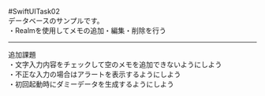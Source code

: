 #SwiftUITask02  
データベースのサンプルです。  
・Realmを使用してメモの追加・編集・削除を行う  
***  
追加課題  
・文字入力内容をチェックして空のメモを追加できないようにしよう  
・不正な入力の場合はアラートを表示するようにしよう  
・初回起動時にダミーデータを生成するようにしよう  
